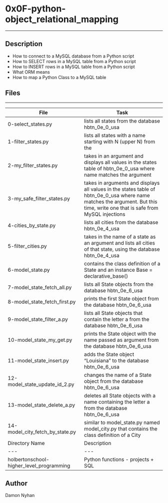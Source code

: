 # 0x0F-python-object_relational_mapping
---
## Description
* How to connect to a MySQL database from a Python script
* How to SELECT rows in a MySQL table from a Python script
* How to INSERT rows in a MySQL table from a Python script
* What ORM means
* How to map a Python Class to a MySQL table
## Files
---
File|Task
---|---
0-select_states.py | lists all states from the database hbtn_0e_0_usa
1-filter_states.py | lists all states with a name starting with N (upper N) from the 
2-my_filter_states.py | takes in an argument and displays all values in the states table of hbtn_0e_0_usa where name matches the argument
3-my_safe_filter_states.py | takes in arguments and displays all values in the states table of hbtn_0e_0_usa where name matches the argument. But this time, write one that is safe from MySQL injections
4-cities_by_state.py | lists all cities from the database hbtn_0e_4_usa
5-filter_cities.py | takes in the name of a state as an argument and lists all cities of that state, using the database hbtn_0e_4_usa
6-model_state.py | contains the class definition of a State and an instance Base = declarative_base()
7-model_state_fetch_all.py | lists all State objects from the database hbtn_0e_6_usa
8-model_state_fetch_first.py | prints the first State object from the database hbtn_0e_6_usa
9-model_state_filter_a.py | lists all State objects that contain the letter a from the database hbtn_0e_6_usa
10-model_state_my_get.py | prints the State object with the name passed as argument from the database hbtn_0e_6_usa
11-model_state_insert.py | adds the State object “Louisiana” to the database hbtn_0e_6_usa
12-model_state_update_id_2.py | changes the name of a State object from the database hbtn_0e_6_usa
13-model_state_delete_a.py | deletes all State objects with a name containing the letter a from the database hbtn_0e_6_usa
14-model_city_fetch_by_state.py | similar to model_state.py named model_city.py that contains the class definition of a City
Directory Name | Description
---|---
holbertonschool-higher_level_programming | Python functions - projects + SQL
## Author
Damon Nyhan